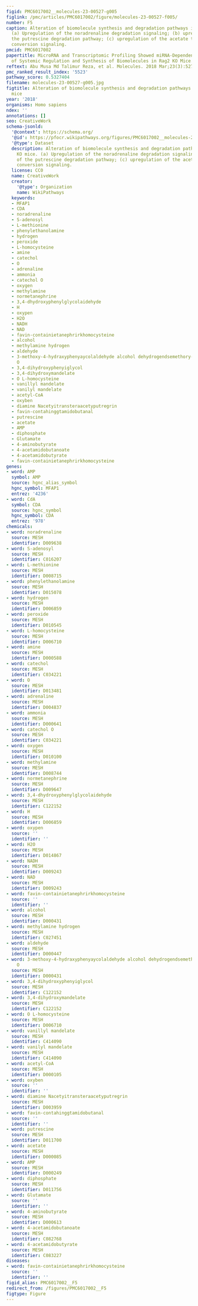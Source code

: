 ```yaml
---
figid: PMC6017002__molecules-23-00527-g005
figlink: /pmc/articles/PMC6017002/figure/molecules-23-00527-f005/
number: F5
caption: Alteration of biomolecule synthesis and degradation pathways in Rag2 KO mice.
  (a) Upregulation of the noradrenaline degradation signaling; (b) upregulation of
  the putrescine degradation pathway; (c) upregulation of the acetate to acetyl-coA
  conversion signaling.
pmcid: PMC6017002
papertitle: MicroRNA and Transcriptomic Profiling Showed miRNA-Dependent Impairment
  of Systemic Regulation and Synthesis of Biomolecules in Rag2 KO Mice.
reftext: Abu Musa Md Talimur Reza, et al. Molecules. 2018 Mar;23(3):527.
pmc_ranked_result_index: '5523'
pathway_score: 0.5327404
filename: molecules-23-00527-g005.jpg
figtitle: Alteration of biomolecule synthesis and degradation pathways in Rag2 KO
  mice
year: '2018'
organisms: Homo sapiens
ndex: ''
annotations: []
seo: CreativeWork
schema-jsonld:
  '@context': https://schema.org/
  '@id': https://pfocr.wikipathways.org/figures/PMC6017002__molecules-23-00527-g005.html
  '@type': Dataset
  description: Alteration of biomolecule synthesis and degradation pathways in Rag2
    KO mice. (a) Upregulation of the noradrenaline degradation signaling; (b) upregulation
    of the putrescine degradation pathway; (c) upregulation of the acetate to acetyl-coA
    conversion signaling.
  license: CC0
  name: CreativeWork
  creator:
    '@type': Organization
    name: WikiPathways
  keywords:
  - MFAP1
  - CDA
  - noradrenaline
  - S-adenosyl
  - L-methionine
  - phenylethanolamine
  - hydrogen
  - peroxide
  - L-homocysteine
  - amine
  - catechol
  - O
  - adrenaline
  - ammonia
  - catechol O
  - oxygen
  - methylamine
  - normetanephrine
  - 3,4-dhydroxyphenylglycolaidehyde
  - H
  - oxypen
  - H2O
  - NADH
  - NAD
  - favin-containietanephrirkhomocysteine
  - alcohol
  - methylamine hydrogen
  - aldehyde
  - 3-methoxy-4-hydraxyphenyaycolaldehyde alcohol dehydrogendsemethory-4-hydroxyphenyiglycolcatechal
    O
  - 3,4-dihydroxyphenyiglycol
  - 3,4-dihydroxymandelate
  - O L-homocysteine
  - vanillyl mandelate
  - vanilyl mandelate
  - acetyl-CoA
  - oxyben
  - diamine Nacetyitransteraacetyputregrin
  - favin-contahinggtamidobutanal
  - putrescine
  - acetate
  - AMP
  - diphosphate
  - Glutamate
  - 4-aminobutyrate
  - 4-acetamidobutanoate
  - 4-acetamidobutyrate
  - favin-containietanephrirkhomocysteine
genes:
- word: AMP
  symbol: AMP
  source: hgnc_alias_symbol
  hgnc_symbol: MFAP1
  entrez: '4236'
- word: CdA
  symbol: CDA
  source: hgnc_symbol
  hgnc_symbol: CDA
  entrez: '978'
chemicals:
- word: noradrenaline
  source: MESH
  identifier: D009638
- word: S-adenosyl
  source: MESH
  identifier: C016207
- word: L-methionine
  source: MESH
  identifier: D008715
- word: phenylethanolamine
  source: MESH
  identifier: D015078
- word: hydrogen
  source: MESH
  identifier: D006859
- word: peroxide
  source: MESH
  identifier: D010545
- word: L-homocysteine
  source: MESH
  identifier: D006710
- word: amine
  source: MESH
  identifier: D000588
- word: catechol
  source: MESH
  identifier: C034221
- word: O
  source: MESH
  identifier: D013481
- word: adrenaline
  source: MESH
  identifier: D004837
- word: ammonia
  source: MESH
  identifier: D000641
- word: catechol O
  source: MESH
  identifier: C034221
- word: oxygen
  source: MESH
  identifier: D010100
- word: methylamine
  source: MESH
  identifier: D008744
- word: normetanephrine
  source: MESH
  identifier: D009647
- word: 3,4-dhydroxyphenylglycolaidehyde
  source: MESH
  identifier: C122152
- word: H
  source: MESH
  identifier: D006859
- word: oxypen
  source: ''
  identifier: ''
- word: H2O
  source: MESH
  identifier: D014867
- word: NADH
  source: MESH
  identifier: D009243
- word: NAD
  source: MESH
  identifier: D009243
- word: favin-containietanephrirkhomocysteine
  source: ''
  identifier: ''
- word: alcohol
  source: MESH
  identifier: D000431
- word: methylamine hydrogen
  source: MESH
  identifier: C027451
- word: aldehyde
  source: MESH
  identifier: D000447
- word: 3-methoxy-4-hydraxyphenyaycolaldehyde alcohol dehydrogendsemethory-4-hydroxyphenyiglycolcatechal
    O
  source: MESH
  identifier: D000431
- word: 3,4-dihydroxyphenyiglycol
  source: MESH
  identifier: C122152
- word: 3,4-dihydroxymandelate
  source: MESH
  identifier: C122152
- word: O L-homocysteine
  source: MESH
  identifier: D006710
- word: vanillyl mandelate
  source: MESH
  identifier: C414090
- word: vanilyl mandelate
  source: MESH
  identifier: C414090
- word: acetyl-CoA
  source: MESH
  identifier: D000105
- word: oxyben
  source: ''
  identifier: ''
- word: diamine Nacetyitransteraacetyputregrin
  source: MESH
  identifier: D003959
- word: favin-contahinggtamidobutanal
  source: ''
  identifier: ''
- word: putrescine
  source: MESH
  identifier: D011700
- word: acetate
  source: MESH
  identifier: D000085
- word: AMP
  source: MESH
  identifier: D000249
- word: diphosphate
  source: MESH
  identifier: D011756
- word: Glutamate
  source: ''
  identifier: ''
- word: 4-aminobutyrate
  source: MESH
  identifier: D000613
- word: 4-acetamidobutanoate
  source: MESH
  identifier: C082768
- word: 4-acetamidobutyrate
  source: MESH
  identifier: C083227
diseases:
- word: favin-containietanephrirkhomocysteine
  source: ''
  identifier: ''
figid_alias: PMC6017002__F5
redirect_from: /figures/PMC6017002__F5
figtype: Figure
---
```

